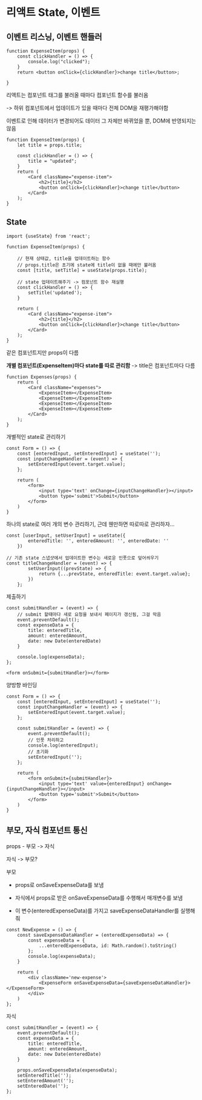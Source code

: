 # 리액트 State, 이벤트

## 이벤트 리스닝, 이벤트 핸들러

```react
function ExpenseItem(props) {
    const clickHandler = () => {
        console.log("clicked");
    }
    return <button onClick={clickHandler}>change title</button>;
     
}
```

리액트는 컴포넌트 태그를 불러올 때마다 컴포넌트 함수를 불러옴

-> 하위 컴포넌트에서 업데이트가 있을 때마다 전체 DOM을 재평가해야함

이벤트로 인해 데이터가 변경되어도 데이터 그 자체만 바뀌었을 뿐, DOM에 반영되지는 않음

```react
function ExpenseItem(props) {
    let title = props.title; 

    const clickHandler = () => {
        title = "updated";
    }
    return (
        <Card className="expense-item">
            <h2>{title}</h2>  
            <button onClick={clickHandler}>change title</button>
        </Card>
    );
}
```

## State

```react
import {useState} from 'react';

function ExpenseItem(props) {
    
    // 현재 상태값, title을 업데이트하는 함수
    // props.title은 초기에 state에 title이 없을 때에만 불러옴
    const [title, setTitle] = useState(props.title);

    // state 업데이트해주기 -> 컴포넌트 함수 재실행 
    const clickHandler = () => {
        setTitle('updated');
    }
    
    return (
        <Card className="expense-item">
            <h2>{title}</h2>  
            <button onClick={clickHandler}>change title</button>
        </Card>
    );
}
```

같은 컴포넌트지만 props이 다름

**개별 컴포넌트(ExpenseItem)마다 state를 따로 관리함** -> title은 컴포넌트마다 다름

```react
function Expenses(props) {
    return (
        <Card className="expenses">
            <ExpenseItem></ExpenseItem>
            <ExpenseItem></ExpenseItem>
            <ExpenseItem></ExpenseItem>
            <ExpenseItem></ExpenseItem>
        </Card>
    );
}
```

개별적인 state로 관리하기

```react
const Form = () => {
    const [enteredInput, setEnteredInput] = useState('');
    const inputChangeHandler = (event) => {
        setEnteredInput(event.target.value);
    };
    
    return (
    	<form>
            <input type='text' onChange={inputChangeHandler}></input>
            <button type='submit'>Submit</button>
   		</form>
    )
}
```

하나의 state로 여러 개의 변수 관리하기, 근데 웬만하면 따로따로 관리하자...

```react
const [userInput, setUserInput] = useState({
        enteredTitle: '', enteredAmount: '', enteredDate: ''
    })

// 기존 state 스냅샷에서 업데이트한 변수는 새로운 인풋으로 덮어씌우기
const titleChangeHandler = (event) => {
        setUserInput((prevState) => {
            return {...prevState, enteredTitle: event.target.value};
        })
    };
```

제출하기

```react
const submitHandler = (event) => {
    // submit 할때마다 새로 요청을 보내서 페이지가 갱신됨, 그걸 막음
    event.preventDefault();
    const expenseData = {
        title: enteredTitle,
        amount: enteredAmount,
        date: new Date(enteredDate)
    }

    console.log(expenseData);
};

<form onSubmit={submitHandler}></form>
```

양방향 바인딩

```react
const Form = () => {
    const [enteredInput, setEnteredInput] = useState('');
    const inputChangeHandler = (event) => {
        setEnteredInput(event.target.value);
    };
    
    const submitHandler = (event) => {
        event.preventDefault();
        // 인풋 처리하고
        console.log(enteredInput);
        // 초기화
        setEnteredInput('');
    };
    
    return (
    	<form onSubmit={submitHandler}>
            <input type='text' value={enteredInput} onChange={inputChangeHandler}></input>
            <button type='submit'>Submit</button>
   		</form>
    )
}
```

## 부모, 자식 컴포넌트 통신

props - 부모 -> 자식

자식 -> 부모?

부모

- props로 onSaveExpenseData를 보냄

- 자식에서 props로 받은 onSaveExpenseData를 수행해서 매개변수를 보냄
- 이 변수(enteredExpenseData)를 가지고 saveExpenseDataHandler를 실행해줘

```react
const NewExpense = () => {
    const saveExpenseDataHandler = (enteredExpenseData) => {
        const expenseData = {
            ...enteredExpenseData, id: Math.random().toString()
        };
        console.log(expenseData);
    } 

    return (
        <div className='new-expense'>
            <ExpenseForm onSaveExpenseData={saveExpenseDataHandler}></ExpenseForm>
        </div>
    )
};
```

자식

```react
const submitHandler = (event) => {
    event.preventDefault();
    const expenseData = {
        title: enteredTitle,
        amount: enteredAmount,
        date: new Date(enteredDate)
    }

    props.onSaveExpenseData(expenseData);
    setEnteredTitle('');
    setEnteredAmount('');
    setEnteredDate('');
};
```



